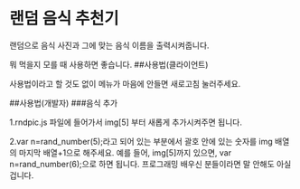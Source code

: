 # 랜덤 음식 추천기

랜덤으로 음식 사진과 그에 맞는 음식 이름을 출력시켜줍니다.
 
뭐 먹을지 모를 때 사용하면 좋습니다.
##사용법(클라이언트)

사용법이라고 할 것도 없이 메뉴가 마음에 안들면 새로고침 눌러주세요.

##사용법(개발자)
###음식 추가
  
  1.rndpic.js 파일에 들어가서 img[5] 부터 새롭게 추가시켜주면 됩니다.
  
  2.var n=rand_number(5);라고 되어 있는 부분에서 괄호 안에 있는 숫자를 img 배열의 마지막 배열+1으로 해주세요. 예를 들어, img[5]까지 있으면, var   n=rand_number(6);으로 하면 됩니다. 프로그래밍 배우신 분들이라면 말 안해도 아실겁니다.
